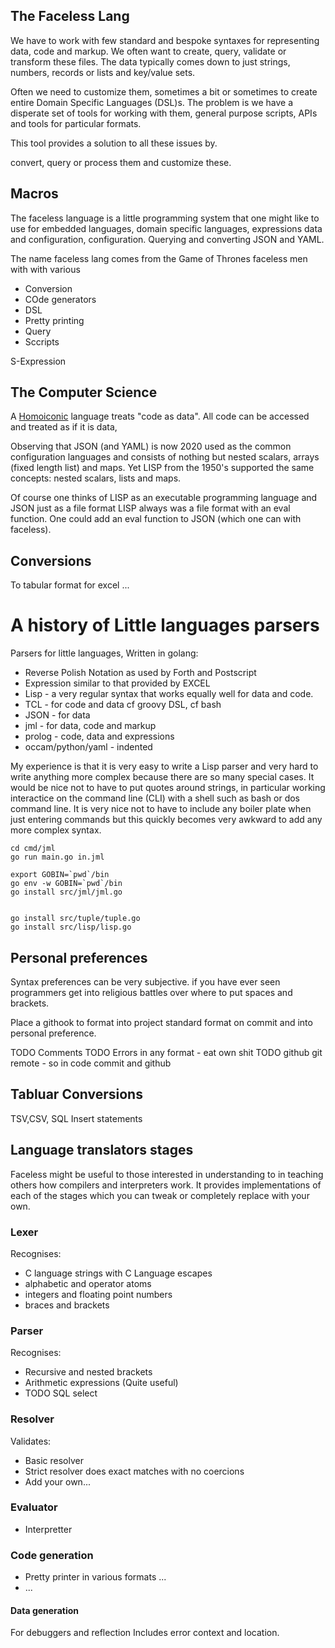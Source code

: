 ## The Faceless Lang

We have to work with few standard and bespoke syntaxes for representing data, code and markup.
We often want to create, query, validate or transform these files.
The data typically comes down to just strings, numbers, records or lists and key/value sets.

Often we need to customize them, sometimes a bit or sometimes  to create entire Domain Specific Languages (DSL)s.
The problem is we have a disperate set of tools for working with them,
general purpose scripts, APIs and tools for particular formats.

This tool provides a solution to all these issues by.


convert, query or process them and customize these.

## Macros


The faceless language is a little programming system that one might like to use
for embedded languages, domain specific languages, expressions data and configuration,
configuration.   Querying and converting JSON and YAML.

The name faceless lang comes from the Game of Thrones faceless men
with with various 


* Conversion
* COde generators
* DSL
* Pretty printing
* Query
* Sccripts

S-Expression

## The Computer Science

A [Homoiconic](https://en.wikipedia.org/wiki/Homoiconicity) language treats "code as data".
All code can be accessed and treated as if it is data,

Observing that JSON (and YAML) is now 2020 used as the common configuration languages and consists of nothing but
nested scalars, arrays (fixed length list) and maps.   Yet LISP from the 1950's supported the same concepts: nested scalars, lists and maps.

Of course one thinks of LISP as an executable programming language and JSON just as a file format LISP always was a file format
with an eval function.  One could add an eval function to JSON (which one can with faceless).

## Conversions

To tabular format for excel ...


# A history of Little languages parsers

Parsers for little languages, Written in golang:

* Reverse Polish Notation as used by Forth and Postscript
* Expression similar to that provided by EXCEL
* Lisp - a very regular syntax that works equally well for data and code.
* TCL - for code and data  cf groovy DSL, cf bash
* JSON - for data
* jml - for data, code and markup
* prolog - code, data and expressions
* occam/python/yaml - indented

My experience is that it is very easy to write a Lisp parser and very hard to write anything more complex because there are so many special cases.
It would be nice not to have to put quotes around strings, in particular working interactice on the command line (CLI) with a shell such as bash or
dos command line.  It is very nice not to have to include any boiler plate when just entering commands but this quickly becomes very awkward to add any more complex syntax.

```
cd cmd/jml
go run main.go in.jml
```


```
export GOBIN=`pwd`/bin
go env -w GOBIN=`pwd`/bin
go install src/jml/jml.go


go install src/tuple/tuple.go
go install src/lisp/lisp.go

```

## Personal preferences

Syntax preferences can be very subjective.
if you have ever seen programmers get into religious battles over where to put spaces and brackets.

Place a githook to format into project standard format on commit and into personal preference.


TODO Comments
TODO Errors in any format - eat own shit
TODO github git remote - so in code commit and github


## Tabluar Conversions

TSV,CSV, SQL Insert statements


## Language translators stages

Faceless might be useful to those interested in understanding to in teaching others how compilers and interpreters work.
It provides implementations of each of the stages which you can tweak or completely replace with your own.

### Lexer

Recognises:
* C language strings with C Language escapes
* alphabetic and operator atoms
* integers and floating point numbers
* braces and brackets

### Parser

Recognises:
* Recursive and nested brackets
* Arithmetic expressions  (Quite useful)
* TODO SQL select

### Resolver

Validates:
* Basic resolver
* Strict resolver does exact matches with no coercions
* Add your own...

### Evaluator

* Interpretter

### Code generation

* Pretty printer in various formats ...
* ...

#### Data generation

For debuggers and reflection
Includes error context and location.